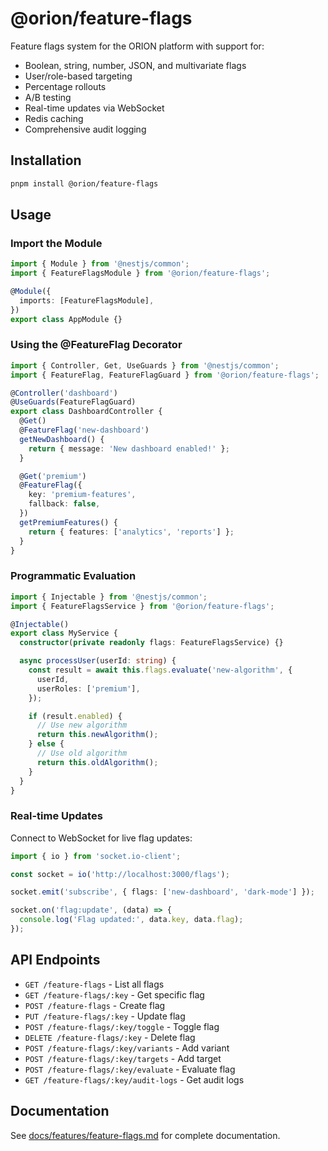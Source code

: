 # @orion/feature-flags

Feature flags system for the ORION platform with support for:

- Boolean, string, number, JSON, and multivariate flags
- User/role-based targeting
- Percentage rollouts
- A/B testing
- Real-time updates via WebSocket
- Redis caching
- Comprehensive audit logging

## Installation

```bash
pnpm install @orion/feature-flags
```

## Usage

### Import the Module

```typescript
import { Module } from '@nestjs/common';
import { FeatureFlagsModule } from '@orion/feature-flags';

@Module({
  imports: [FeatureFlagsModule],
})
export class AppModule {}
```

### Using the @FeatureFlag Decorator

```typescript
import { Controller, Get, UseGuards } from '@nestjs/common';
import { FeatureFlag, FeatureFlagGuard } from '@orion/feature-flags';

@Controller('dashboard')
@UseGuards(FeatureFlagGuard)
export class DashboardController {
  @Get()
  @FeatureFlag('new-dashboard')
  getNewDashboard() {
    return { message: 'New dashboard enabled!' };
  }

  @Get('premium')
  @FeatureFlag({
    key: 'premium-features',
    fallback: false,
  })
  getPremiumFeatures() {
    return { features: ['analytics', 'reports'] };
  }
}
```

### Programmatic Evaluation

```typescript
import { Injectable } from '@nestjs/common';
import { FeatureFlagsService } from '@orion/feature-flags';

@Injectable()
export class MyService {
  constructor(private readonly flags: FeatureFlagsService) {}

  async processUser(userId: string) {
    const result = await this.flags.evaluate('new-algorithm', {
      userId,
      userRoles: ['premium'],
    });

    if (result.enabled) {
      // Use new algorithm
      return this.newAlgorithm();
    } else {
      // Use old algorithm
      return this.oldAlgorithm();
    }
  }
}
```

### Real-time Updates

Connect to WebSocket for live flag updates:

```typescript
import { io } from 'socket.io-client';

const socket = io('http://localhost:3000/flags');

socket.emit('subscribe', { flags: ['new-dashboard', 'dark-mode'] });

socket.on('flag:update', (data) => {
  console.log('Flag updated:', data.key, data.flag);
});
```

## API Endpoints

- `GET /feature-flags` - List all flags
- `GET /feature-flags/:key` - Get specific flag
- `POST /feature-flags` - Create flag
- `PUT /feature-flags/:key` - Update flag
- `POST /feature-flags/:key/toggle` - Toggle flag
- `DELETE /feature-flags/:key` - Delete flag
- `POST /feature-flags/:key/variants` - Add variant
- `POST /feature-flags/:key/targets` - Add target
- `POST /feature-flags/:key/evaluate` - Evaluate flag
- `GET /feature-flags/:key/audit-logs` - Get audit logs

## Documentation

See [docs/features/feature-flags.md](../../docs/features/feature-flags.md) for complete documentation.

